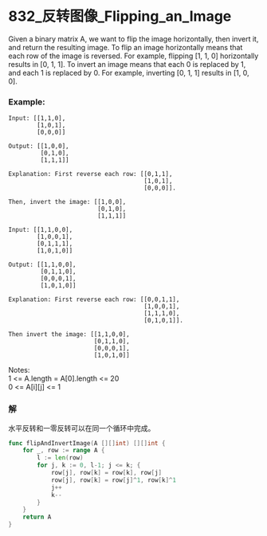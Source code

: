 # 832_反转图像_Flipping_an_Image
Given a binary matrix A, we want to flip the image horizontally, then invert it, and return the resulting image. To flip an image horizontally means that each row of the image is reversed.  For example, flipping [1, 1, 0] horizontally results in [0, 1, 1]. To invert an image means that each 0 is replaced by 1, and each 1 is replaced by 0. For example, inverting [0, 1, 1] results in [1, 0, 0].

### Example:
 
    Input: [[1,1,0],
            [1,0,1],
            [0,0,0]]

    Output: [[1,0,0],
             [0,1,0],
             [1,1,1]]
    
    Explanation: First reverse each row: [[0,1,1],
                                          [1,0,1],
                                          [0,0,0]].

    Then, invert the image: [[1,0,0],
                             [0,1,0],
                             [1,1,1]]  
    
    Input: [[1,1,0,0],
            [1,0,0,1],
            [0,1,1,1],
            [1,0,1,0]]

    Output: [[1,1,0,0],
             [0,1,1,0],
             [0,0,0,1],
             [1,0,1,0]]  
    
    Explanation: First reverse each row: [[0,0,1,1],
                                          [1,0,0,1],
                                          [1,1,1,0],
                                          [0,1,0,1]].

    Then invert the image: [[1,1,0,0],
                            [0,1,1,0],
                            [0,0,0,1],
                            [1,0,1,0]]  

Notes:  
1 <= A.length = A[0].length <= 20  
0 <= A[i][j] <= 1

### 解

水平反转和一零反转可以在同一个循环中完成。

```go
func flipAndInvertImage(A [][]int) [][]int {
    for _, row := range A {
        l := len(row)
        for j, k := 0, l-1; j <= k; {
            row[j], row[k] = row[k], row[j]
            row[j], row[k] = row[j]^1, row[k]^1
            j++
            k--
        }
    }
    return A
}
```